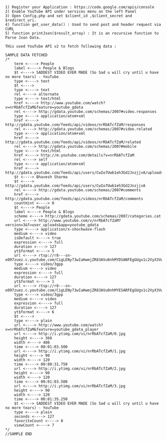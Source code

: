 	
	1) Register your Application : https://code.google.com/apis/console
	2) Enable YouTube API under services menu on the left Panel
	3) Open Config.php and set $client_id ,$client_secret and $redirect_uri.
	4) function get_user_data() : Used to send post and header request via CURL
	5) function printJson($result_array) : It is an recursive function to Parse Json Data.
	
	THis used YouTube API v2 to fetch following data :

	SAMPLE DATA FETCHED
	/*
		term <----> People
		label <----> People & Blogs
		$t <----> SADDEST VIDEO EVER MADE (So Sad u will cry until u have no more tears) - YouTube
		type <----> text
		$t <----> 
		type <----> text
		rel <----> alternate
		type <----> text/html
		href <----> http://www.youtube.com/watch?v=nrRbATcfZaM&feature=youtube_gdata
		rel <----> http://gdata.youtube.com/schemas/2007#video.responses
		type <----> application/atom+xml
		href <----> http://gdata.youtube.com/feeds/api/videos/nrRbATcfZaM/responses
		rel <----> http://gdata.youtube.com/schemas/2007#video.related
		type <----> application/atom+xml
		href <----> http://gdata.youtube.com/feeds/api/videos/nrRbATcfZaM/related
		rel <----> http://gdata.youtube.com/schemas/2007#mobile
		type <----> text/html
		href <----> http://m.youtube.com/details?v=nrRbATcfZaM
		rel <----> self
		type <----> application/atom+xml
		href <----> http://gdata.youtube.com/feeds/api/users/CwIo7Uwb1eh3Gd2JnzjjvA/uploads/nrRbATcfZaM
		$t <----> Bhavesh Sharma
		$t <----> http://gdata.youtube.com/feeds/api/users/CwIo7Uwb1eh3Gd2JnzjjvA
		rel <----> http://gdata.youtube.com/schemas/2007#comments
		href <----> http://gdata.youtube.com/feeds/api/videos/nrRbATcfZaM/comments
		countHint <----> 0
		$t <----> People
		label <----> People & Blogs
		scheme <----> http://gdata.youtube.com/schemas/2007/categories.cat
		url <----> http://www.youtube.com/v/nrRbATcfZaM?version=3&f=user_uploads&app=youtube_gdata
		type <----> application/x-shockwave-flash
		medium <----> video
		isDefault <----> true
		expression <----> full
		duration <----> 127
		yt$format <----> 5
		url <----> rtsp://r8---sn-o097zuez.c.youtube.com/CigLENy73wIaHwmjZR83AVu0nhMYDSANFEgGUgx1c2VyX3VwbG9hZHMM/0/0/0/video.3gp
		type <----> video/3gpp
		medium <----> video
		expression <----> full
		duration <----> 127
		yt$format <----> 1
		url <----> rtsp://r8---sn-o097zuez.c.youtube.com/CigLENy73wIaHwmjZR83AVu0nhMYESARFEgGUgx1c2VyX3VwbG9hZHMM/0/0/0/video.3gp
		type <----> video/3gpp
		medium <----> video
		expression <----> full
		duration <----> 127
		yt$format <----> 6
		$t <----> 
		type <----> plain
		url <----> http://www.youtube.com/watch?v=nrRbATcfZaM&feature=youtube_gdata_player
		url <----> http://i.ytimg.com/vi/nrRbATcfZaM/0.jpg
		height <----> 360
		width <----> 480
		time <----> 00:01:03.500
		url <----> http://i.ytimg.com/vi/nrRbATcfZaM/1.jpg
		height <----> 90
		width <----> 120
		time <----> 00:00:31.750
		url <----> http://i.ytimg.com/vi/nrRbATcfZaM/2.jpg
		height <----> 90
		width <----> 120
		time <----> 00:01:03.500
		url <----> http://i.ytimg.com/vi/nrRbATcfZaM/3.jpg
		height <----> 90
		width <----> 120
		time <----> 00:01:35.250
		$t <----> SADDEST VIDEO EVER MADE (So Sad u will cry until u have no more tears) - YouTube
		type <----> plain
		seconds <----> 127
		favoriteCount <----> 0
		viewCount <----> 7
	*/
	//SAMPLE END